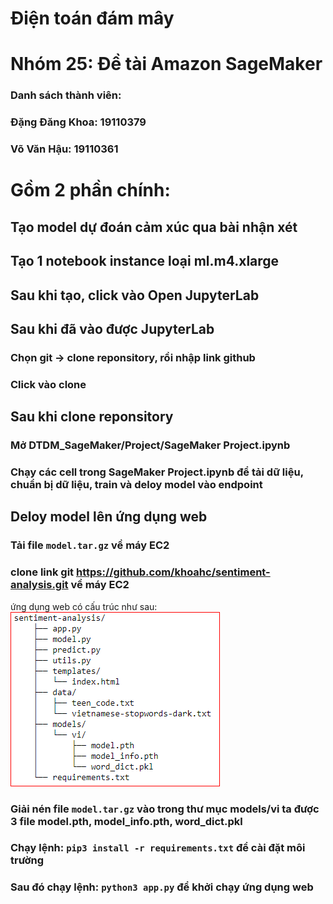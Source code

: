 # Điện toán đám mây
# Nhóm 25: Đề tài Amazon SageMaker
### Danh sách thành viên:
### Đặng Đăng Khoa: 19110379
### Võ Văn Hậu: 19110361

# Gồm 2 phần chính:
## Tạo model dự đoán cảm xúc qua bài nhận xét
## Tạo 1 notebook instance loại ml.m4.xlarge

## Sau khi tạo, click vào **Open JupyterLab**

## Sau khi đã vào được **JupyterLab**
### Chọn git -> clone reponsitory, rồi nhập link github
### Click vào clone

## Sau khi clone reponsitory
### Mở **DTDM_SageMaker/Project/SageMaker Project.ipynb**
### Chạy các cell trong SageMaker Project.ipynb để tải dữ liệu, chuẩn bị dữ liệu, train và deloy model vào endpoint

## Deloy model lên ứng dụng web
### Tải file `model.tar.gz` về máy EC2
### clone link git https://github.com/khoahc/sentiment-analysis.git về máy EC2
ứng dụng web có cấu trúc như sau:
<img src="Project/struct.PNG">
 
### Giải nén file `model.tar.gz` vào trong thư mục models/vi ta được 3 file model.pth, model_info.pth, word_dict.pkl
### Chạy lệnh: `pip3 install -r requirements.txt` để cài đặt môi trường
### Sau đó chạy lệnh: `python3 app.py` để khởi chạy ứng dụng web
